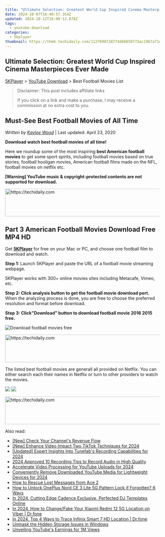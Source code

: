 ```yaml
---
title: "Ultimate Selection: Greatest World Cup Inspired Cinema Masterpieces Ever Made"
date: 2024-10-07T16:40:57.354Z
updated: 2024-10-12T16:00:12.878Z
tags:
  - youtube-download
categories:
  - 5kplayer
thumbnail: https://thmb.techidaily.com/1127690728774d68859773ac2967a71d9b05c7378c0abebd2da2f4a67474809a.jpg
---
```


## Ultimate Selection: Greatest World Cup Inspired Cinema Masterpieces Ever Made

[5KPlayer](https://tools.techidaily.com/5kplayer/products/) \> [YouTube Download](https://tools.techidaily.com/5kplayer/youtube-download/) \> Best Football Movies List

>  Disclaimer: This post includes affiliate links
>
>  If you click on a link and make a purchase, I may receive a commission at no extra cost to you.
>

## Must-See Best Football Movies of All Time

 _Written by [Kaylee Wood](https://www.quora.com/profile/Amanda-Hu-21)_ | Last updated: April 23, 2020 

**Download watch best football movies of all time!**

Here we roundup some of the most inspiring **best American football movies** to get some sport spirits, including football movies based on true stories, football hooligan movies, American football films made on the NFL, football movies on netflix etc. 

**\[Warning\] YouTube music & copyright-protected contents are not supported for download.**

<!-- affiliate ads begin -->
<a href="https://appsumo.8odi.net/c/5597632/2105874/7443" target="_top" id="2105874">
  <img src="//a.impactradius-go.com/display-ad/7443-2105874" border="0" alt="https://techidaily.com" width="728" height="90"/>
</a>
<img height="0" width="0" src="https://appsumo.8odi.net/i/5597632/2105874/7443" style="position:absolute;visibility:hidden;" border="0" />
<!-- affiliate ads end -->

## Part 3 American Football Movies Download Free MP4 HD

Get [**5KPlayer**](https://tools.techidaily.com/5kplayer/products/) for free on your Mac or PC, and choose one football film to download and watch.

**Step 1:** Launch 5KPlayer and paste the URL of a football movie streaming webpage.  

5KPlayer works with 300+ online movies sites including Metacafe, Vimeo, etc. 

**Step 2: Click analysis button to get the football movie download port.**   
 When the analyzing process is done, you are free to choose the preferred resolution and format before download. 

**Step 3: Click"Download" button to download football movie 2016 2015 free.**

![Download football movies free](https://www.5kplayer.com/youtube-download/img/download-captain-america.jpg)

<!-- affiliate ads begin -->
<a href="https://wigfever.sjv.io/c/5597632/2014851/22899" target="_top" id="2014851">
  <img src="//a.impactradius-go.com/display-ad/22899-2014851" border="0" alt="https://techidaily.com" width="728" height="90"/>
</a>
<img height="0" width="0" src="https://wigfever.sjv.io/i/5597632/2014851/22899" style="position:absolute;visibility:hidden;" border="0" />
<!-- affiliate ads end -->

The listed best football movies are generall all provided on Netflix. You can either search each their names in Netflix or turn to other providers to watch the movies.   

[![](https://www.5kplayer.com/youtube-download/../button/freedownwhitewin.png)](https://tools.techidaily.com/5kplayer/products/) [![](https://www.5kplayer.com/youtube-download/../button/freedownbackmac.png)](https://tools.techidaily.com/5kplayer/products/)

<!-- affiliate ads begin -->
<a href="https://ephamedtechinc.pxf.io/c/5597632/2137209/26400" target="_top" id="2137209">
  <img src="//a.impactradius-go.com/display-ad/26400-2137209" border="0" alt="https://techidaily.com" width="728" height="90"/>
</a>
<img height="0" width="0" src="https://ephamedtechinc.pxf.io/i/5597632/2137209/26400" style="position:absolute;visibility:hidden;" border="0" />
<!-- affiliate ads end -->

<ins class="adsbygoogle"
     style="display:block"
     data-ad-format="autorelaxed"
     data-ad-client="ca-pub-7571918770474297"
     data-ad-slot="1223367746"></ins>

<ins class="adsbygoogle"
     style="display:block"
     data-ad-client="ca-pub-7571918770474297"
     data-ad-slot="8358498916"
     data-ad-format="auto"
     data-full-width-responsive="true"></ins>

<span class="atpl-alsoreadstyle">Also read:</span>
<div><ul>
<li><a href="https://youtube-video-recordings.techidaily.com/new-check-your-channels-revenue-flow/"><u>[New] Check Your Channel's Revenue Flow</u></a></li>
<li><a href="https://fox-blue.techidaily.com/new-enhance-video-impact-two-tiktok-techniques-for-2024/"><u>[New] Enhance Video Impact Two TikTok Techniques for 2024</u></a></li>
<li><a href="https://screen-activity-recording.techidaily.com/updated-expert-insights-into-tunefabs-recording-capabilities-for-2024/"><u>[Updated] Expert Insights Into Tunefab's Recording Capabilities for 2024</u></a></li>
<li><a href="https://youtube-video-recordings.techidaily.com/2024-approved-10-recording-tips-to-record-audio-in-high-quality/"><u>2024 Approved 10 Recording Tips to Record Audio in High Quality</u></a></li>
<li><a href="https://youtube-video-recordings.techidaily.com/accelerate-video-processing-for-youtube-uploads-for-2024/"><u>Accelerate Video Processing for YouTube Uploads for 2024</u></a></li>
<li><a href="https://youtube-video-recordings.techidaily.com/conveniently-remove-downloaded-youtube-media-for-lightweight-devices-for-2024/"><u>Conveniently Remove Downloaded YouTube Media for Lightweight Devices for 2024</u></a></li>
<li><a href="https://blog-min.techidaily.com/how-to-rescue-lost-messages-from-ace-2-by-fonelab-android-recover-messages/"><u>How to Rescue Lost Messages from Ace 2</u></a></li>
<li><a href="https://easy-unlock-android.techidaily.com/how-to-unlock-oneplus-nord-ce-3-lite-5g-pattern-lock-if-forgotten-6-ways-by-drfone-android/"><u>How to Unlock OnePlus Nord CE 3 Lite 5G Pattern Lock if Forgotten? 6 Ways</u></a></li>
<li><a href="https://youtube-video-recordings.techidaily.com/in-2024-cutting-edge-cadence-exclusive-perfected-dj-templates-online/"><u>In 2024, Cutting Edge Cadence Exclusive, Perfected DJ Templates Online</u></a></li>
<li><a href="https://location-social.techidaily.com/in-2024-how-to-changefake-your-xiaomi-redmi-12-5g-location-on-viber-drfone-by-drfone-virtual-android/"><u>In 2024, How to Change/Fake Your Xiaomi Redmi 12 5G Location on Viber | Dr.fone</u></a></li>
<li><a href="https://android-location-track.techidaily.com/in-2024-top-4-ways-to-trace-infinix-smart-7-hd-location-drfone-by-drfone-virtual-android/"><u>In 2024, Top 4 Ways to Trace Infinix Smart 7 HD Location | Dr.fone</u></a></li>
<li><a href="https://win11-tips.techidaily.com/unmask-the-hidden-storage-issues-in-windows/"><u>Unmask the Hidden Storage Issues in Windows</u></a></li>
<li><a href="https://youtube-video-recordings.techidaily.com/unveiling-youtubes-earnings-for-1m-views/"><u>Unveiling YouTube's Earnings for 1M Views</u></a></li>
</ul></div>

